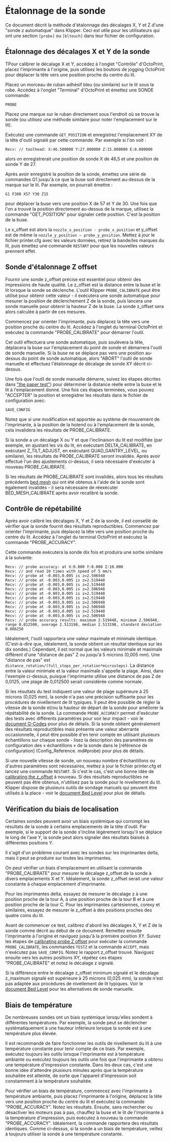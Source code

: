 ﻿# Étalonnage de la sonde

Ce document décrit la méthode d'étalonnage des décalages X, Y et Z d'une "sonde z automatique" dans Klipper. Ceci est utile pour les utilisateurs qui ont une section `[probe]` ou `[bltouch]` dans leur fichier de configuration.

## Étalonnage des décalages X et Y de la sonde

TPour calibrer le décalage X et Y, accédez à l'onglet "Contrôle" d'OctoPrint, placez l'imprimante à l'origine, puis utilisez les boutons de jogging OctoPrint pour déplacer la tête vers une position proche du centre du lit.

Placez un morceau de ruban adhésif bleu (ou similaire) sur le lit sous la robe. Accédez à l'onglet "Terminal" d'OctoPrint et émettez une SONDE
commande:
```
PROBE
```
Placez une marque sur le ruban directement sous l'endroit où se trouve la sonde (ou utilisez une méthode similaire pour noter l'emplacement sur le lit).

Exécutez une commande `GET_POSITION` et enregistrez l'emplacement XY de la tête d'outil signalé par cette commande. Par exemple si l'on voit :
```
Recv: // toolhead: X:46.500000 Y:27.000000 Z:15.000000 E:0.000000
```
alors on enregistrerait une position de sonde X de 46,5 et une position de sonde Y de 27.

Après avoir enregistré la position de la sonde, émettez une série de commandes G1 jusqu'à ce que la buse soit directement au-dessus de la marque sur le lit. Par exemple, on pourrait émettre :
```
G1 F300 X57 Y30 Z15
```
pour déplacer la buse vers une position X de 57 et Y de 30. Une fois que l'on a trouvé la position directement au-dessus de la marque, utilisez la commande "GET_POSITION" pour signaler cette position. C'est la position de la buse.

Le x_offset est alors la `nozzle_x_position - probe_x_position` et y_offset est de même la `nozzle_y_position – probe_y_position`. Mettez à jour le fichier printer.cfg avec les valeurs données, retirez la bande/les marques du lit, puis émettez une commande `RESTART` pour que les nouvelles valeurs prennent effet.

## Sonde d'étalonnage Z offset

Fournir une sonde z_offset précise est essentiel pour obtenir des impressions de haute qualité. Le z_offset est la distance entre la buse et le lit lorsque la sonde se déclenche. L'outil Klipper `PROBE_CALIBRATE` peut être utilisé pour obtenir cette valeur - il exécutera une sonde automatique pour mesurer la position de déclenchement Z de la sonde, puis lancera une sonde manuelle pour obtenir la hauteur Z de la buse. La sonde z_offset sera alors calculée à partir de ces mesures.

Commencez par orienter l'imprimante, puis déplacez la tête vers une position proche du centre du lit. Accédez à l'onglet du terminal OctoPrint et exécutez la commande "PROBE_CALIBRATE" pour démarrer l'outil.

Cet outil effectuera une sonde automatique, puis soulèvera la tête, déplacera la buse sur l'emplacement du point de sonde et démarrera l'outil de sonde manuelle. Si la buse ne se déplace pas vers une position au-dessus du point de sonde automatique, alors "ABORT" l'outil de sonde manuelle et effectuez l'étalonnage de décalage de sonde XY décrit ci-dessus.

Une fois que l'outil de sonde manuelle démarre, suivez les étapes décrites dans ["the paper test"](Bed_Level.md#the-paper-test)) pour déterminer la distance réelle entre la buse et le lit à l'emplacement donné. Une fois ces étapes terminées, vous pouvez "ACCEPTER" la position et enregistrer les résultats dans le fichier de configuration avec:
```
SAVE_CONFIG
```

Notez que si une modification est apportée au système de mouvement de l'imprimante, à la position de la hotend ou à l'emplacement de la sonde, cela invalidera les résultats de PROBE_CALIBRATE.

Si la sonde a un décalage X ou Y et que l'inclinaison du lit est modifiée (par exemple, en ajustant les vis du lit, en exécutant DELTA_CALIBRATE, en exécutant Z_TILT_ADJUST, en exécutant QUAD_GANTRY_LEVEL, ou similaire), les résultats de PROBE_CALIBRATE seront invalidés. Après avoir effectué l'un des ajustements ci-dessus, il sera nécessaire d'exécuter à nouveau PROBE_CALIBRATE.

Si les résultats de PROBE_CALIBRATE sont invalidés, alors tous les résultats précédents [bed mesh](Bed_Mesh.md) qui ont été obtenus à l'aide de la sonde sont également invalidés - il sera nécessaire de réexécuter BED_MESH_CALIBRATE après avoir recalibré la sonde.

## Contrôle de répétabilité

Après avoir calibré les décalages X, Y et Z de la sonde, il est conseillé de vérifier que la sonde fournit des résultats reproductibles. Commencez par orienter l'imprimante, puis déplacez la tête vers une position proche du centre du lit. Accédez à l'onglet du terminal OctoPrint et exécutez la commande "PROBE_ACCURACY".

Cette commande exécutera la sonde dix fois et produira une sortie similaire à la suivante:
```
Recv: // probe accuracy: at X:0.000 Y:0.000 Z:10.000
Recv: // and read 10 times with speed of 5 mm/s
Recv: // probe at -0.003,0.005 is z=2.506948
Recv: // probe at -0.003,0.005 is z=2.519448
Recv: // probe at -0.003,0.005 is z=2.519448
Recv: // probe at -0.003,0.005 is z=2.506948
Recv: // probe at -0.003,0.005 is z=2.519448
Recv: // probe at -0.003,0.005 is z=2.519448
Recv: // probe at -0.003,0.005 is z=2.506948
Recv: // probe at -0.003,0.005 is z=2.506948
Recv: // probe at -0.003,0.005 is z=2.519448
Recv: // probe at -0.003,0.005 is z=2.506948
Recv: // probe accuracy results: maximum 2.519448, minimum 2.506948, range 0.012500, average 2.513198, median 2.513198, standard deviation 0.006250
```

Idéalement, l'outil rapportera une valeur maximale et minimale identique. (C'est-à-dire que, idéalement, la sonde obtient un résultat identique sur les dix sondes.) Cependant, il est normal que les valeurs minimale et maximale diffèrent d'une "distance de pas" Z ou jusqu'à 5 microns (0,005 mm). Une "distance de pas" est `distance_rotation/(full_steps_per_rotation*microsteps)`. La distance entre la valeur minimale et la valeur maximale s'appelle la plage. Ainsi, dans l'exemple ci-dessus, puisque l'imprimante utilise une distance de pas Z de 0,0125, une plage de 0,012500 serait considérée comme normale.

Si les résultats du test indiquent une valeur de plage supérieure à 25 microns (0,025 mm), la sonde n'a pas une précision suffisante pour les procédures de nivellement de lit typiques. Il peut être possible de régler la vitesse de la sonde et/ou la hauteur de départ de la sonde pour améliorer la répétabilité de la sonde. La commande `PROBE_ACCURACY` permet d'exécuter des tests avec différents paramètres pour voir leur impact - voir le [document G-Codes](G-Codes.md#probe_accuracy) pour plus de détails. Si la sonde obtient généralement des résultats reproductibles mais présente une valeur aberrante occasionnelle, il peut être possible d'en tenir compte en utilisant plusieurs échantillons sur chaque sonde - lisez la description des paramètres de configuration des « échantillons » de la sonde dans le [référence de configuration] (Config_Reference. md#probe) pour plus de détails.

Si une nouvelle vitesse de sonde, un nouveau nombre d'échantillons ou d'autres paramètres sont nécessaires, mettez à jour le fichier printer.cfg et lancez une commande `RESTART`. Si c'est le cas, c'est une bonne idée de
[calibrating the z_offset](#calibrating-probe-z-offset) à nouveau. Si des résultats reproductibles ne peuvent pas être obtenus, n'utilisez pas la sonde pour le nivellement du lit. Klipper dispose de plusieurs outils de sondage manuels qui peuvent être utilisés à la place - voir le [document Bed Level](Bed_Level.md) pour plus de détails.

## Vérification du biais de localisation

Certaines sondes peuvent avoir un biais systémique qui corrompt les résultats de la sonde à certains emplacements de la tête d'outil. Par exemple, si le support de la sonde s'incline légèrement lorsqu'il se déplace le long de l'axe Y, la sonde peut alors signaler des résultats biaisés à différentes positions Y.

Il s'agit d'un problème courant avec les sondes sur les imprimantes delta, mais il peut se produire sur toutes les imprimantes.

On peut vérifier un biais d'emplacement en utilisant la commande "PROBE_CALIBRATE" pour mesurer le décalage z_offset de la sonde à divers emplacements X et Y. Idéalement, la sonde z_offset serait une valeur constante à chaque emplacement d'imprimante.

Pour les imprimantes delta, essayez de mesurer le décalage z à une position proche de la tour A, à une position proche de la tour B et à une position proche de la tour C. Pour les imprimantes cartésiennes, corexy et similaires, essayez de mesurer le z_offset à des positions proches des quatre coins du lit.

Avant de commencer ce test, calibrez d'abord les décalages X, Y et Z de la sonde comme décrit au début de ce document. Remettez ensuite l'imprimante à l'origine et naviguez jusqu'à la première position XY. Suivez les étapes de [calibrating probe Z offset](#calibrating-probe-z-offset) pour exécuter la commande `PROBE_CALIBRATE`, les commandes `TESTZ` et la commande `ACCEPT`, mais n'exécutez pas `SAVE_CONFIG`. Notez le rapport z_offset trouvé. Naviguez ensuite vers les autres positions XY, répétez ces étapes "PROBE_CALIBRATE" et notez le décalage z signalé.

Si la différence entre le décalage z_offset minimum signalé et le décalage z_maximum signalé est supérieure à 25 microns (0,025 mm), la sonde n'est pas adaptée aux procédures de nivellement de lit typiques. Voir le [document Bed Level](Bed_Level.md) pour les alternatives de sonde manuelle.

## Biais de température

De nombreuses sondes ont un biais systémique lorsqu'elles sondent à différentes températures. Par exemple, la sonde peut se déclencher systématiquement à une hauteur inférieure lorsque la sonde est à une température plus élevée.

Il est recommandé de faire fonctionner les outils de nivellement du lit à une température constante pour tenir compte de ce biais. Par exemple, exécutez toujours les outils lorsque l'imprimante est à température ambiante ou exécutez toujours les outils une fois que l'imprimante a obtenu une température d'impression constante. Dans les deux cas, c'est une bonne idée d'attendre plusieurs minutes après que la température souhaitée est atteinte, de sorte que l'appareil d'impression soit constamment à la température souhaitée.

Pour vérifier un biais de température, commencez avec l'imprimante à température ambiante, puis placez l'imprimante à l'origine, déplacez la tête vers une position proche du centre du lit et exécutez la commande "PROBE_ACCURACY". Notez les résultats. Ensuite, sans rechercher ou désactiver les moteurs pas à pas, chauffez la buse et le lit de l'imprimante à la température d'impression, puis exécutez à nouveau la commande "PROBE_ACCURACY". Idéalement, la commande rapportera des résultats identiques. Comme ci-dessus, si la sonde a un biais de température, veillez à toujours utiliser la sonde à une température constante.
